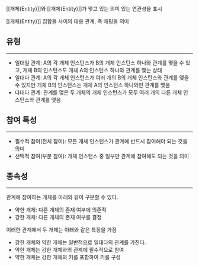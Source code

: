 [[개체(Entity)]]와 [[개체(Entity)]]가 맺고 있는 의미 있는 연관성을 표시

[[개체(Entity)]] 집합들 사이의 대응 관계, 즉 매핑을 의미

## 유형
---
+ 일대일 관계: A의 각 개체 인스턴스가 B의 개체 인스턴스 하나와 관계를 맺을 수 있고, 개체 B의 인스턴스도 개체 A의 인스턴스 하나와 관계를 맺는 상태
+ 일대다 관계: A의 각 개체 인스턴스가 여러 개의 B의 개체 인스턴스와 관계를 맺을 수 있지만 개체 B의 인스턴스는 개체 A의 인스턴스 하나와만 관계를 맺음
+ 다대다 관계: 관계를 맺은 두 개체의 개체 인스턴스가 모두 여러 개의 다른 개체 인스턴스와 관계를 맺음


## 참여 특성
---
+ 필수적 참여(전체 참여): 모든 개체 인스턴스가 관계에 반드시 참여해야 되는 것을 의미
+ 선택적 참여(부분 참여): 개체 인스턴스 중 일부만 관계에 참여해도 되는 것을 의미


## 종속성
---
관계에 참여하는 개체를 아래와 같이 구분할 수 있다.
+ 약한 개체: 다른 개체의 존재 여부에 의존적
+ 강한 개체: 다른 개체의 존재 여부를 결정

이러한 관계에서 두 개체는 아래와 같은 특징을 가짐
+ 강한 개체와 약한 개체는 일반적으로 일대다의 관계를 가진다. 
+ 약한 개체는 강한 개체와의 관계에 필수적으로 참여
+ 약한 개체는 강한 개체의 키를 포함하여 키를 구성